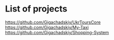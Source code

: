 # List of projects
https://github.com/Gigachadskiy/UkrToursCore <br>
https://github.com/Gigachadskiy/My-Taxi <br>
https://github.com/Gigachadskiy/Shopping-System
